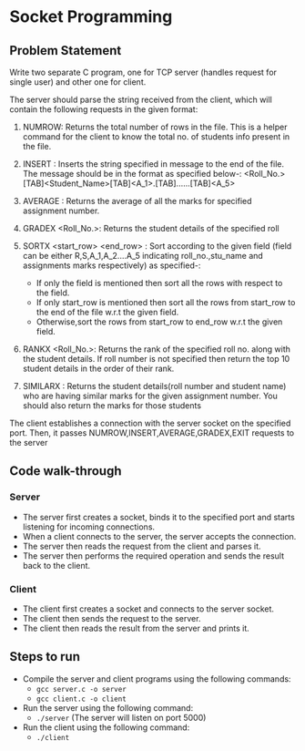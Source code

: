 # Socket Programming

## Problem Statement

Write two separate C program, one for TCP server (handles request for single user) and other one for client.

The server should parse the string received from the client, which will contain the following requests in the given format:
1. NUMROW: Returns the total number of rows in the file. This is a helper command for the client to know the total no. of students info present in the file.

2. INSERT <message>: Inserts the string specified in message to the end of the file. The message should be in the format as specified below-:
<Roll_No.>[TAB]<Student_Name>[TAB]<A_1>.[TAB]......[TAB]<A_5>

3. AVERAGE <Assignment No.>: Returns the average of all the marks for specified assignment number.

4. GRADEX <Roll_No.>: Returns the student details of the specified roll

5. SORTX <field> <start_row> <end_row> : Sort according to the given field (field can be either R,S,A_1,A_2....A_5 indicating roll_no.,stu_name and assignments marks respectively) as specified-:
    - If only the field is mentioned then sort all the rows with respect to the field.
    - If only start_row is mentioned then sort all the rows from start_row to the end of the file w.r.t the given field.
    - Otherwise,sort the rows from start_row to end_row w.r.t the given field.
2. RANKX <Roll_No.>: Returns the rank of the specified roll no. along with the student details. If roll number is not specified then return the top 10 student details in the order of their rank.
3. SIMILARX <Assignment No.>: Returns the student details(roll number and student name) who are having similar marks for the given assignment number. You should also return the marks for those students

The client establishes a connection with the server socket on the specified port. Then, it passes NUMROW,INSERT,AVERAGE,GRADEX,EXIT requests to the server

## Code walk-through

### Server

- The server first creates a socket, binds it to the specified port and starts listening for incoming connections.
- When a client connects to the server, the server accepts the connection.
- The server then reads the request from the client and parses it.
- The server then performs the required operation and sends the result back to the client.

### Client

- The client first creates a socket and connects to the server socket.
- The client then sends the request to the server.
- The client then reads the result from the server and prints it.

## Steps to run

- Compile the server and client programs using the following commands:
    - `gcc server.c -o server`
    - `gcc client.c -o client`
- Run the server using the following command:
    - `./server` (The server will listen on port 5000)
- Run the client using the following command:
    - `./client`